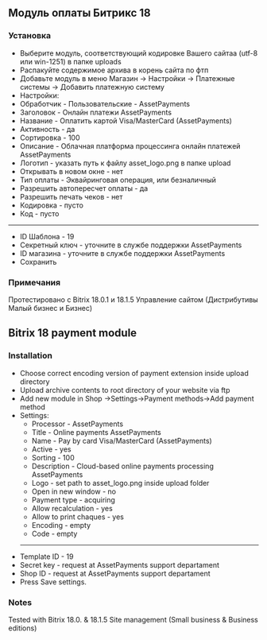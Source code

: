 ## Модуль оплаты Битрикс 18

### Установка

* Выберите модуль, соответствующий кодировке Вашего сайтаа (utf-8 или win-1251) в папке uploads
* Распакуйте содержимое архива в корень сайта по фтп
* Добавьте модуль в меню Магазин -> Настройки -> Платежные системы -> Добавить платежную систему
* Настройки:
 * Обработчик - Пользовательские - AssetPayments
 * Заголовок - Онлайн платежи AssetPayments
 * Название - Оплатить картой Visa/MasterCard (AssetPayments)
 * Активность - да
 * Сортировка - 100
 * Описание - Облачная платформа процессинга онлайн платежей AssetPayments
 * Логотип - указать путь к файлу asset_logo.png в папке upload
 * Открывать в новом окне - нет
 * Тип оплаты - Эквайринговая операция, или безналичный
 * Разрешить автопересчет оплаты - да
 * Разрешить печать чеков - нет
 * Кодировка - пусто
 * Код - пусто
 ----------------------------------------------------------------
 * ID Шаблона - 19
 * Секретный ключ - уточните в службе поддержки AssetPayments
 * ID магазина - уточните в службе поддержки AssetPayments
 * Сохранить

### Примечания
Протестировано с Bitrix 18.0.1 и 18.1.5 Управление сайтом (Дистрибутивы Малый бизнес и Бизнес) 


## Bitrix 18 payment module

### Installation

* Choose correct encoding version of payment extension inside upload directory
* Upload archive contents to root directory of your website via ftp
* Add new module in Shop ->Settings->Payment methods->Add payment method
* Settings:
  * Processor - AssetPayments 
  * Title - Online payments AssetPayments
  * Name - Pay by card Visa/MasterCard (AssetPayments)
  * Active - yes
  * Sorting - 100
  * Description - Cloud-based online payments processing AssetPayments
  * Logo - set path to asset_logo.png inside upload folder
  * Open in new window - no
  * Payment type - acquiring
  * Allow recalculation - yes
  * Allow to print chaques - yes
  * Encoding - empty
  * Code - empty
  ----------------------------------------------------------------
 * Template ID - 19
 * Secret key - request at AssetPayments support departament
 * Shop ID - request at AssetPayments support departament
 * Press Save settings.
  
### Notes
Tested with Bitrix 18.0. & 18.1.5 Site management (Small business & Business editions) 

